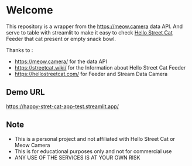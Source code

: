 # Welcome 

This repository is a wrapper from the https://meow.camera data API. And serve to table with streamlit to make it easy to check [Hello Street Cat](https://hellostreetcat.com/#_2) Feeder that cat present or empty snack bowl.

Thanks to : 
- https://meow.camera/ for the data API
- https://streetcat.wiki/ for the Information about Hello Street Cat Feeder
- https://hellostreetcat.com/ for Feeder and Stream Data Camera

## Demo URL 
https://happy-stret-cat-app-test.streamlit.app/

## Note
- This is a personal project and not affiliated with Hello Street Cat or Meow Camera
- This is for educational purposes only and not for commercial use
- ANY USE OF THE SERVICES IS AT YOUR OWN RISK 

